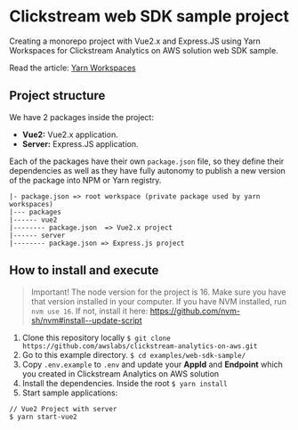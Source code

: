 # Clickstream web SDK sample project

Creating a monorepo project with Vue2.x and Express.JS using Yarn Workspaces for Clickstream Analytics on AWS solution web SDK sample.

Read the article: [Yarn Workspaces](https://classic.yarnpkg.com/lang/en/docs/workspaces/)

## Project structure

We have 2 packages inside the project:

- **Vue2:** Vue2.x application.
- **Server:** Express.JS application.

Each of the packages have their own `package.json` file, so they define their dependencies as well as they have fully autonomy to publish a new version of the package into NPM or Yarn registry.

```
|- package.json => root workspace (private package used by yarn workspaces)
|--- packages
|------ vue2
|-------- package.json  => Vue2.x project
|------ server
|-------- package.json => Express.js project
```

## How to install and execute

> Important! The node version for the project is 16. Make sure you have that version installed in your computer. If you have NVM installed, run `nvm use 16`. If not, install it here: https://github.com/nvm-sh/nvm#install--update-script

1. Clone this repository locally `$ git clone https://github.com/awslabs/clickstream-analytics-on-aws.git`
2. Go to this example directory. `$ cd examples/web-sdk-sample/`
3. Copy `.env.example` to `.env` and update your **AppId** and **Endpoint** which you created in Clickstream Analytics on AWS solution
4. Install the dependencies. Inside the root `$ yarn install`
5. Start sample applications:

```
// Vue2 Project with server
$ yarn start-vue2
```
